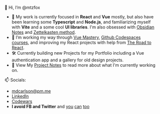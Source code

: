 👋 Hi, I’m @mtzfox
- 🌱 My work is currently focused in **React** and **Vue** mostly, but also have been learning some **Typescript** and **Node.js**, and familiarizing myself with **Vite** and a some cool **UI libraries**. I'm also obsessed with [Obsidian Notes](https://obsidian.mikecarlson.io) and [Zettelkasten method](https://zettelkasten.de/introduction/).
- 👀 I’m working my way through [Vue Mastery](https://www.vuemastery.com/), [Github Codespaces courses](https://www.linkedin.com/learning/topics/hands-on-practice-with-github-codespaces), and improving my React projects with help from [The Road to React](https://www.roadtoreact.com/). 
- 🛠️ Currently building new Projects for my Portfolio including a Vue authentication app and a gallery for old design projects.
- 📔 View My [Project Notes](https://obsidian.mikecarlson.io/Project+Notes) to read more about what I'm currently working on.

📫 Socials: 
- [mdcarlson@pm.me](mailto:mdcarlson@pm.me) 
- [LinkedIn](https://www.linkedin.com/in/mike-carlson-seattle/)
- [Codewars](https://www.codewars.com/users/mtzfox) 
- **I avoid FB and Twitter** and [you](https://www.theatlantic.com/technology/archive/2022/11/twitter-facebook-social-media-decline/672074/) [can](https://www.theatlantic.com/magazine/archive/2022/05/social-media-democracy-trust-babel/629369/) [too](https://www.goodreads.com/book/show/39669100-ten-arguments-for-deleting-your-social-media-accounts-right-now)



<!---
mtzfox/mtzfox is a ✨ special ✨ repository because its `README.md` (this file) appears on your GitHub profile.
You can click the Preview link to take a look at your changes.
--->
